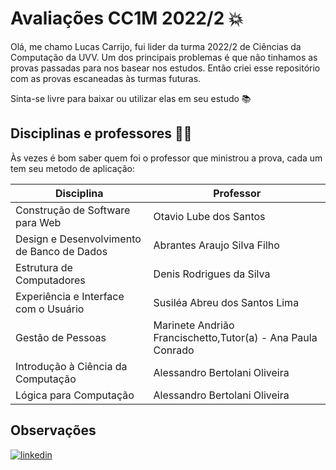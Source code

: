 # Avaliações CC1M 2022/2 💥

Olá, me chamo Lucas Carrijo, fui lider da turma 2022/2 de Ciências da Computação da UVV. Um dos principais problemas é que não tinhamos as provas passadas para nos basear nos estudos. Então criei esse repositório com as provas escaneadas às turmas futuras.

Sinta-se livre para baixar ou utilizar elas em seu estudo 📚

## Disciplinas e professores 👨‍🏫

Às vezes é bom saber quem foi o professor que ministrou a prova, cada um tem seu metodo de aplicação:

| Disciplina                                  | Professor                                                           |
| -------------                               | -------------                                                       |
| Construção de Software para Web             | Otavio Lube dos Santos                                              |
| Design e Desenvolvimento de Banco de Dados  | Abrantes Araujo Silva Filho                                         |
| Estrutura de Computadores                   | Denis Rodrigues da Silva                                            |
| Experiência e Interface com o Usuário       | Susiléa Abreu dos Santos Lima                                       |
| Gestão de Pessoas                           | Marinete Andrião Francischetto,Tutor(a) - Ana Paula Conrado         |
| Introdução à Ciência da Computação          | Alessandro Bertolani Oliveira                                       | 
| Lógica para Computação                      | Alessandro Bertolani Oliveira                                       |

## Observações

[![linkedin](https://img.shields.io/badge/LinkedIn-0077B5?style=for-the-badge&logo=linkedin&logoColor=white)](https://www.linkedin.com/in/lucas-carrijo-ferrari-4aa93b20b/)
